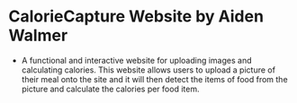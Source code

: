 # CalorieCapture Website by Aiden Walmer
* A functional and interactive website for uploading images and calculating calories. 
This website allows users to upload a picture of their meal onto the site and it will then detect the items of food from the picture and calculate the calories per food item. 
